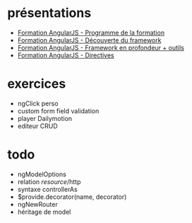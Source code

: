 # présentations

- [Formation AngularJS - Programme de la formation](http://bertrandg.github.io/slides/programme-formation/#/)
- [Formation AngularJS - Découverte du framework](http://bertrandg.github.io/slides/angular-decouverte/#/)
- [Formation AngularJS - Framework en profondeur + outils](http://bertrandg.github.io/slides/angular-profondeur/#/)
- [Formation AngularJS - Directives](http://bertrandg.github.io/slides/angular-directives/#/)


# exercices

- ngClick perso
- custom form field validation
- player Dailymotion
- editeur CRUD


# todo

- ngModelOptions
- relation $resource/$http
- syntaxe controllerAs
- $provide.decorator(name, decorator)
- ngNewRouter
- héritage de model